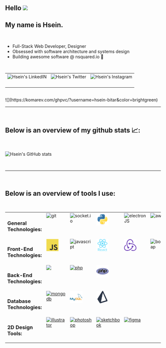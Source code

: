 ## Hello <img width="20" src="https://media.giphy.com/media/hvRJCLFzcasrR4ia7z/giphy.gif">
## My name is Hsein.

<!-- Hey it's Hsein, if you find this document useful, consider giving it a star -->
<br />

- Full-Stack Web Developer, Designer
- Obsessed with software architecture and systems design
- Building awesome software @ nsquared.io 🚀
<!-- - 💬 Ask me about anything I know, I'll be happy to help -->

<br />
<!-- Hey it's Hsein, if you find this document useful, consider giving it a star :) -->
<table>
  <tr>
    <td valign="top">
      <a href="https://www.linkedin.com/in/hseinbitar/">
        <img align="left" alt="Hsein's LinkedIN" height="40"
          src="https://cdn.simpleicons.org/linkedin" />
      </a>
    </td>
    <td valign="top">
      <a href="https://twitter.com/HseinBitar">
        <img align="left" alt="Hsein's Twitter" height="40"
          src="https://cdn.simpleicons.org/twitter" />
      </a>
    </td>
    <td valign="top">
      <a href="https://www.instagram.com/hsein_bitar/">
        <img align="left" alt="Hsein's Instagram" height="40"
          src="https://cdn.simpleicons.org/instagram" />
      </a>
    </td>
  </tr>
</table>

<br />
![](https://komarev.com/ghpvc/?username=hsein-bitar&color=brightgreen)
<hr>

<br />

<!-- Hey it's Hsein, if you find this document useful, consider giving it a star -->
## Below is an overview of my github stats 📈:

<br />

![Hsein's GitHub
stats](https://github-readme-stats-hsein-bitar.vercel.app/api?username=hsein-bitar&show_icons=true&theme=merko&count_private=true)

<br />
<hr>
<br />

## Below is an overview of tools I use:
<br />

<table>
  <!-- other technologies -->
  <tr>
    <td valign="top">
      <h3> General Technologies: </h3>
    </td>
    <td valign="top"> <img
        src="https://www.vectorlogo.zone/logos/git-scm/git-scm-icon.svg"
        alt="git" height="40" />
    </td>
    <td valign="top"> <img
        src="https://upload.wikimedia.org/wikipedia/commons/thumb/9/96/Socket-io.svg/1200px-Socket-io.svg.png"
        alt="socket.io" height="40" />
    </td>
    <td valign="top"> <img
        src="https://raw.githubusercontent.com/devicons/devicon/master/icons/python/python-original.svg"
        alt="python" height="40" />
    </td>
    <td valign="top"> <img
        src="https://upload.wikimedia.org/wikipedia/commons/9/91/Electron_Software_Framework_Logo.svg"
        alt="electronJS" height="40" />
    </td>
      </td>
    <td valign="top"> <img
        src="https://www.drupal.org/files/project-images/aws-logo.png"
        alt="aws" height="40">
    </td>
    <td valign="top"><img
        src="https://raw.githubusercontent.com/devicons/devicon/master/icons/linux/linux-original.svg"
        alt="linux" height="40" />
    </td>
    <td valign="top"><img
        src="https://raw.githubusercontent.com/devicons/devicon/develop/icons/postman/postman-original.svg"
        alt="postman" height="40" />
    </td>
  </tr>


  <!-- 3d design tools -->
  <!-- <tr>
    <td valign="top">
      <h3> 3D Design Tools: </h3>
    </td>
    <td valign="top"> <img src="https://cdn.icon-icons.com/icons2/195/PNG/256/3ds_Max_23640.png" height="40">
    </td>
    <td valign="top">
      <img src="https://i2.wp.com/filecr.com/wp-content/uploads/2021/03/V-Ray-For-3ds-Max.png" height="40">
    </td>
    <td valign="top"> <img src="https://seeklogo.com/images/R/rhinoceros-3d-logo-770376F408-seeklogo.com.png"
        height="40">
    </td>
  </tr> -->


  <!-- frontend technologies -->
  <tr>
    <td valign="top">
      <h3>Front-End Technologies: </h3>
    </td>
    <td valign="top"> <img
        src="https://raw.githubusercontent.com/devicons/devicon/master/icons/javascript/javascript-original.svg"
        alt="javascript" height="40" />
    </td>
    <td valign="top"> <img
        src="https://upload.wikimedia.org/wikipedia/commons/thumb/4/4c/Typescript_logo_2020.svg/512px-Typescript_logo_2020.svg.png"
        alt="javascript" height="40" />
    </td>
    <td valign="top"> <img
        src="https://raw.githubusercontent.com/devicons/devicon/master/icons/react/react-original-wordmark.svg"
        alt="react" height="40" />
    </td>
    <td valign="top"> <img
        src="https://raw.githubusercontent.com/devicons/devicon/master/icons/redux/redux-original.svg"
        alt="redux" height="40" />
    </td>
    <td valign="top"> <img
        src="https://cdn.freebiesupply.com/logos/large/2x/bootstrap-4-logo-svg-vector.svg"
        alt="bootstrap" height="40" />
    </td>
    <td valign="top"> <img
        src="https://cdn-icons-png.flaticon.com/512/174/174854.png"
        alt="html5" height="40" />
    </td>
    <td valign="top"> <img
        src="https://upload.wikimedia.org/wikipedia/commons/thumb/7/70/Devicon-css3-plain.svg/1200px-Devicon-css3-plain.svg.png"
        alt="css3" height="40" />
    </td>
    <td valign="top"> <a href="https://threejs.org/"><img
        src="https://seeklogo.com/images/T/three-js-logo-07A32307F1-seeklogo.com.png"
        alt="ThreeJS" height="40" /></a>
    </td>
    <td valign="top"> <a href="https://tailwindcss.com/"><img
        src="https://cdn.simpleicons.org/tailwindcss"
        alt="TailwindCSS" height="40" /></a>
    </td>
  </tr>


  <!-- backend technologies -->
  <tr>
    <td valign="top">
      <h3>Back-End Technologies:</h3>
    </td>
    <td valign="top"> <a href="https://nodejs.org/"><img
        src="https://static.cdnlogo.com/logos/n/94/nodejs-icon.svg"
        height="40"></a>
    </td>
    <td valign="top"> <a href="https://laravel.com/"><img
        src="https://upload.wikimedia.org/wikipedia/commons/thumb/9/9a/Laravel.svg/1969px-Laravel.svg.png"
        alt="php" height="40" /></a>
    </td>
    <td valign="top"> <a href="https://www.php.net/"><img
        src="https://raw.githubusercontent.com/github/explore/ccc16358ac4530c6a69b1b80c7223cd2744dea83/topics/php/php.png"
        alt="php" height="40" /></a>
    </td>
    <!-- <td valign="top"> <img
        src="https://raw.githubusercontent.com/github/explore/180320cffc25f4ed1bbdfd33d4db3a66eeeeb358/topics/cpp/cpp.png"
        alt="cpp" height="40" />
    </td> -->
  </tr>


  <!-- database technologies -->
  <tr>
    <td valign="top">
      <h3>Database Technologies: </h3>
    </td>
    <td valign="top"> <a href="https://www.mongodb.com/"><img
        src="https://static.cdnlogo.com/logos/m/30/mongodb-icon.svg"
        alt="mongodb" height="40" /></a>
    </td>
    <td valign="top"> <a href="https://www.mysql.com/" ><img
        src="https://raw.githubusercontent.com/devicons/devicon/master/icons/mysql/mysql-original-wordmark.svg"
        alt="mysql" height="40" /></a>
    </td>
    <td valign="top"> <a href="https://www.prisma.io/" ><img
        src="https://raw.githubusercontent.com/devicons/devicon/develop/icons/prisma/prisma-original.svg"
        alt="prisma" height="40" /></a>
    </td>
    <!-- <td valign="top"> <img src="https://upload.wikimedia.org/wikipedia/commons/1/17/GraphQL_Logo.svg" height="40">
    </td> -->
    <!-- <td valign="top"> <a href="https://www.postgresql.org/" ><img
        src="https://raw.githubusercontent.com/devicons/devicon/master/icons/postgresql/postgresql-original-wordmark.svg"
        alt="postgresql" height="40" /></a>
    </td> -->
  </tr>


  <!-- cloud technologies -->
  <!-- <tr>
    <td valign="top">
      <h3> Cloud Technologies: </h3>
    </td>
    <td valign="top"> <img
        src="https://raw.githubusercontent.com/github/explore/80688e429a7d4ef2fca1e82350fe8e3517d3494d/topics/firebase/firebase.png"
        height="40">
  </tr> -->


  <!-- mobile technologies -->
  <!-- <tr>
    <td valign="top">
      <h3> Mobile Technologies: </h3>
    </td>
    <td valign="top"><img src="https://reactnative.dev/img/header_logo.svg" alt="reactnative" height="40" />
    </td>
    <td valign="top"> <img src="https://www.vectorlogo.zone/logos/dartlang/dartlang-icon.svg" alt="dart" height="40" />
    </td>
    <td valign="top"> <img src="https://www.vectorlogo.zone/logos/flutterio/flutterio-icon.svg" alt="flutter"
        height="40" />
    </td>
  </tr> -->


  <!-- 2d design tools -->
  <tr>
    <td valign="top">
      <h3> 2D Design Tools: </h3>
    </td>
    <td valign="top"> <a href="#"><img
        src="https://logodownload.org/wp-content/uploads/2017/04/adobe-Illustrator-logo-1-1.png"
        alt="illustrator" height="40" /></a>
    </td>
    <td valign="top"> <a href="#"><img
        src="https://logodownload.org/wp-content/uploads/2019/10/adobe-photoshop-logo.png"
        alt="photoshop" height="40" /></a>
    </td>
    <td valign="top"> <a href="#"><img
        src="https://store-images.s-microsoft.com/image/apps.36713.13784310836114466.5a27e793-6945-4bf0-ac54-edf49c480153.a8ad4917-f8d9-49e8-9d3d-58b1079c0e4a?w=100"
        alt="sketchbook" height="40"></a>
    </td>
    <td valign="top"> <a href="#"><img
        src="https://cdn.freebiesupply.com/logos/large/2x/figma-1-logo-png-transparent.png"
        alt="figma" height="40"></a>
    </td>
    <!-- <td valign="top"> <img src="https://seeklogo.com/images/A/autocad-logo-C9817CB828-seeklogo.com.png" height="40">
    </td> -->
  </tr>

</table>
